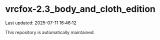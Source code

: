 # vrcfox-2.3_body_and_cloth_edition

Last updated: 2025-07-11 16:46:12

This repository is automatically maintained.
